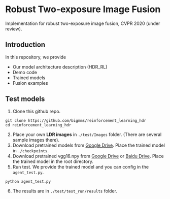 # Robust Two-exposure Image Fusion
Implementation for robust two-exposure image fusion, CVPR 2020 (under review).

## Introduction
In this repository, we provide
* Our model architecture description (HDR_RL)
* Demo code
* Trained models
* Fusion examples


## Test models
1. Clone this github repo. 
```
git clone https://github.com/bigmms/reinforcement_learning_hdr
cd reinforcement_learning_hdr
```
2. Place your own **LDR images** in `./test/Images` folder. (There are several sample images there).
3. Download pretrained models from [Google Drive](https://drive.google.com/drive/folders/1sZm02iXsO6hYowMHodLiBEOl2xWWiRYI?usp=sharing). Place the trained model in `./checkpoints`. 
4. Download pretrained vgg16.npy from [Google Drive](https://drive.google.com/drive/u/0/folders/17VYV_SoZZesU6mbxz2dMAIccSSlqLecY) or [Baidu Drive](https://pan.baidu.com/s/1-Lh6ma-wXzfH8NqeBtPaFQ). Place the trained model in the root directory. 
5. Run test. We provide the trained model and you can config in the `agent_test.py`.
```
python agent_test.py
```
6. The results are in `./test/test_run/results` folder.
